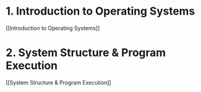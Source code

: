 # 1. Introduction to Operating Systems

[[Introduction to Operating Systems]]

# 2. System Structure & Program Execution

[[System Structure & Program Execution]]
